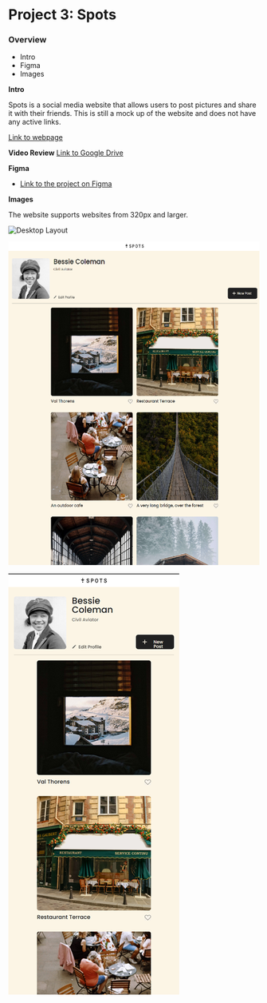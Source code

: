 # Project 3: Spots

### Overview

- Intro
- Figma
- Images

**Intro**

Spots is a social media website that allows users to post pictures and share it with their friends. This is still a mock up of the website and does not have any active links.

[Link to webpage](https://mestabarbara.github.io/se_project_spots/index.html)

**Video Review**
[Link to Google Drive](https://drive.google.com/file/d/1u1kEtsxsSMpVN9-yrKzf0oP2mTzYcQnM/view?usp=sharing)

**Figma**

- [Link to the project on Figma](https://www.figma.com/file/BBNm2bC3lj8QQMHlnqRsga/Sprint-3-Project-%E2%80%94-Spots?type=design&node-id=2%3A60&mode=design&t=afgNFybdorZO6cQo-1)

**Images**

The website supports websites from 320px and larger.

![Desktop Layout](./images/desktop_layout_screenshot.png)

![Tablet Layout](./images/tablet_layout_screenshto.png)

![Phone Layout](./images/phone_layout_screenshot.png)
